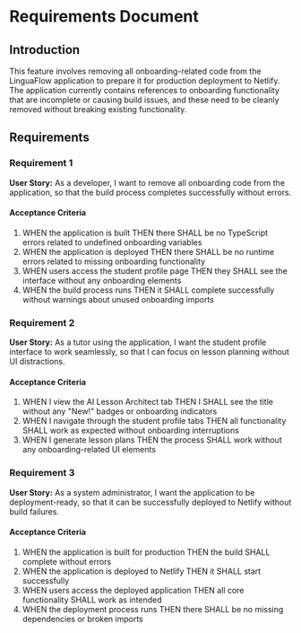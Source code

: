 # Requirements Document

## Introduction

This feature involves removing all onboarding-related code from the LinguaFlow application to prepare it for production deployment to Netlify. The application currently contains references to onboarding functionality that are incomplete or causing build issues, and these need to be cleanly removed without breaking existing functionality.

## Requirements

### Requirement 1

**User Story:** As a developer, I want to remove all onboarding code from the application, so that the build process completes successfully without errors.

#### Acceptance Criteria

1. WHEN the application is built THEN there SHALL be no TypeScript errors related to undefined onboarding variables
2. WHEN the application is deployed THEN there SHALL be no runtime errors related to missing onboarding functionality
3. WHEN users access the student profile page THEN they SHALL see the interface without any onboarding elements
4. WHEN the build process runs THEN it SHALL complete successfully without warnings about unused onboarding imports

### Requirement 2

**User Story:** As a tutor using the application, I want the student profile interface to work seamlessly, so that I can focus on lesson planning without UI distractions.

#### Acceptance Criteria

1. WHEN I view the AI Lesson Architect tab THEN I SHALL see the title without any "New!" badges or onboarding indicators
2. WHEN I navigate through the student profile tabs THEN all functionality SHALL work as expected without onboarding interruptions
3. WHEN I generate lesson plans THEN the process SHALL work without any onboarding-related UI elements

### Requirement 3

**User Story:** As a system administrator, I want the application to be deployment-ready, so that it can be successfully deployed to Netlify without build failures.

#### Acceptance Criteria

1. WHEN the application is built for production THEN the build SHALL complete without errors
2. WHEN the application is deployed to Netlify THEN it SHALL start successfully
3. WHEN users access the deployed application THEN all core functionality SHALL work as intended
4. WHEN the deployment process runs THEN there SHALL be no missing dependencies or broken imports